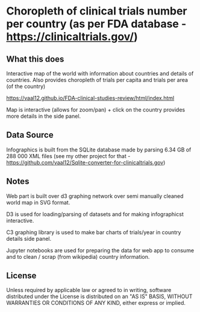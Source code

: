 # Choropleth of clinical trials number per country (as per FDA database - https://clinicaltrials.gov/)


## What this does
Interactive map of the world with information about countries and details of countries. Also provides choropleth of trials per capita and trials per area (of the country)

https://vaal12.github.io/FDA-clinical-studies-review/html/index.html

Map is interactive (allows for zoom/pan) + click on the country provides more details in the side panel.


## Data Source

Infographics is built from the SQLite database made by parsing 6.34 GB of 288 000 XML files (see my other project for that - https://github.com/vaal12/Sqlite-converter-for-clinicaltrials.gov) 

## Notes

Web part is built over d3 graphing network over semi manually cleaned world map in SVG format.

D3 is used for loading/parsing of datasets and for making infographicst interactive.

C3 graphing library is used to make bar charts of trials/year in country details side panel.

Jupyter notebooks are used for preparing the data for web app to consume and to clean / scrap (from wikipedia) country information.



## License
Unless required by applicable law or agreed to in writing, software distributed under the License is distributed on an "AS IS" BASIS, WITHOUT WARRANTIES OR CONDITIONS OF ANY KIND, either express or implied.

[//]: <> (Author SHA-512: c46c48ddaccc53835237b551df240c1dc51ca78911fdec845481c04bb2bb438b71ed15431131850dd2654a136047dbe3129c728d4148f971d3bc0d7568124a86)
